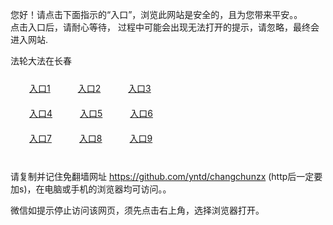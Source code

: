 您好！请点击下面指示的“入口”，浏览此网站是安全的，且为您带来平安。。 <br/>
点击入口后，请耐心等待， 过程中可能会出现无法打开的提示，请忽略，最终会进入网站. </br>

法轮大法在长春<br/>
<div style="padding:10px"><a style="margin:20px" target="_blank" href="https://d24k0mwnou0s4y.cloudfront.net/2Qpsp?ygvlerji" id="ccLink1" rel="nofollow">入口1</a> <a target="_blank" style="margin:20px" href="https://dplw8vt6qsgih.cloudfront.net/2Qpsp?jcvmkn" id="ccLink2" rel="nofollow">入口2</a> <a style="margin:20px" target="_blank" href="https://d2akx0oh264hz5.cloudfront.net/2Qpsp?nnvgmdqx" id="ccLink3" rel="nofollow">入口3</a></div>

<div style="padding:10px" ><a style="margin:20px" target="_blank" href="https://d24k0mwnou0s4y.cloudfront.net/2Qpsp?ygvlerji" id="ccLink4" rel="nofollow">入口4</a> <a style="margin:20px" href="https://dplw8vt6qsgih.cloudfront.net/2Qpsp?jcvmkn" target="_blank" id="ccLink5" rel="nofollow">入口5</a> <a style="margin:20px" href="https://d2akx0oh264hz5.cloudfront.net/2Qpsp?nnvgmdqx" target="_blank" id="ccLink6" rel="nofollow">入口6</a></div>

<div style="padding:10px"><a style="margin:20px" target="_blank" href="https://d24k0mwnou0s4y.cloudfront.net/2Qpsp?ygvlerji" id="ccLink7" rel="nofollow">入口7</a> <a style="margin:20px" href="https://dplw8vt6qsgih.cloudfront.net/2Qpsp?jcvmkn" target="_blank" id="ccLink8" rel="nofollow">入口8</a> <a style="margin:20px" target="_blank" href="https://d2akx0oh264hz5.cloudfront.net/2Qpsp?nnvgmdqx" id="ccLink9" rel="nofollow">入口9</a></div>

<br/>



请复制并记住免翻墙网址 https://github.com/yntd/changchunzx (http后一定要加s)，在电脑或手机的浏览器均可访问。。<br/>

微信如提示停止访问该网页，须先点击右上角，选择浏览器打开。
